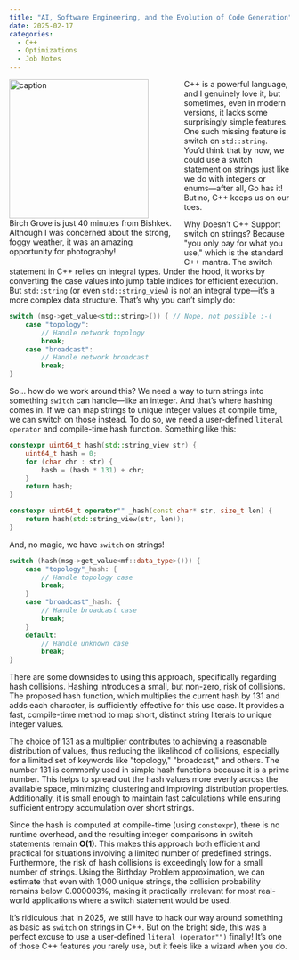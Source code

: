 ```yaml
---
title: "AI, Software Engineering, and the Evolution of Code Generation"
date: 2025-02-17
categories:
  - C++
  - Optimizations
  - Job Notes
---
```


<figure style="float: left; width: 300px; margin: 0 1em 1em 0;" markdown>
  <a href="https://sysdev.me/img/Birch-Grove.jpeg" target="_blank">
    <img src="https://sysdev.me/img/Birch-Grove.jpeg" alt="caption" width="250">
  </a>
  <figcaption>
    Birch Grove is just 40 minutes from Bishkek. Although I was concerned about the strong, foggy weather, it was an amazing opportunity for photography!
  </figcaption>
</figure>

C++ is a powerful language, and I genuinely love it, but sometimes, even in modern versions, it lacks some surprisingly simple features. One such missing feature is switch on `std::string`. You’d think that by now, we could use a switch statement on strings just like we do with integers or enums—after all, Go has it! But no, C++ keeps us on our toes.

Why Doesn’t C++ Support switch on strings? Because "you only pay for what you use," which is the standard C++ mantra. The switch statement in C++ relies on integral types. Under the hood, it works by converting the case values into jump table indices for efficient execution. But `std::string` (or even `std::string_view`) is not an integral type—it’s a more complex data structure. That’s why you can’t simply do:

```cpp
switch (msg->get_value<std::string>()) { // Nope, not possible :-(
    case "topology":
        // Handle network topology
        break;
    case "broadcast":
        // Handle network broadcast
        break;
}
```
<!-- more -->
So… how do we work around this? We need a way to turn strings into something `switch` can handle—like an integer. And that’s where hashing comes in. If we can map strings to unique integer values at compile time, we can switch on those instead. To do so, we need a user-defined `literal operator` and compile-time hash function. Something like this:

```cpp
constexpr uint64_t hash(std::string_view str) {
    uint64_t hash = 0;
    for (char chr : str) {
        hash = (hash * 131) + chr;
    }
    return hash;
}

constexpr uint64_t operator"" _hash(const char* str, size_t len) {
    return hash(std::string_view(str, len));
}
```

And, no magic, we have `switch` on strings!

```cpp
switch (hash(msg->get_value<mf::data_type>())) {
    case "topology"_hash: {
        // Handle topology case
        break;
    }
    case "broadcast"_hash: {
        // Handle broadcast case
        break;
    }
    default:
        // Handle unknown case
        break;
}
```

There are some downsides to using this approach, specifically regarding hash collisions. Hashing introduces a small, but non-zero, risk of collisions. The proposed hash function, which multiplies the current hash by 131 and adds each character, is sufficiently effective for this use case. It provides a fast, compile-time method to map short, distinct string literals to unique integer values.

The choice of 131 as a multiplier contributes to achieving a reasonable distribution of values, thus reducing the likelihood of collisions, especially for a limited set of keywords like "topology," "broadcast," and others. The number 131 is commonly used in simple hash functions because it is a prime number. This helps to spread out the hash values more evenly across the available space, minimizing clustering and improving distribution properties. Additionally, it is small enough to maintain fast calculations while ensuring sufficient entropy accumulation over short strings.

Since the hash is computed at compile-time (using `constexpr`), there is no runtime overhead, and the resulting integer comparisons in switch statements remain **O(1)**. This makes this approach both efficient and practical for situations involving a limited number of predefined strings. Furthermore, the risk of hash collisions is exceedingly low for a small number of strings. Using the Birthday Problem approximation, we can estimate that even with 1,000 unique strings, the collision probability remains below 0.000003%, making it practically irrelevant for most real-world applications where a switch statement would be used.

It’s ridiculous that in 2025, we still have to hack our way around something as basic as `switch` on strings in C++. But on the bright side, this was a perfect excuse to use a user-defined `literal (operator"")` finally! It’s one of those C++ features you rarely use, but it feels like a wizard when you do.